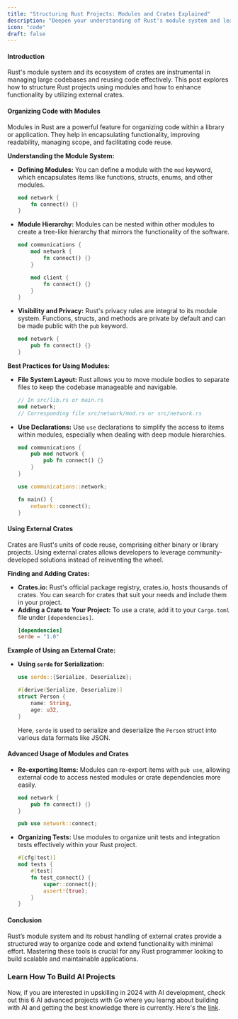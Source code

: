 ```yaml
---
title: "Structuring Rust Projects: Modules and Crates Explained"
description: "Deepen your understanding of Rust's module system and learn how to leverage external crates for project enhancement. This comprehensive guide covers the essentials of organizing code with modules and integrating functionality from external sources through crates. Perfect for Rust developers aiming to build scalable and maintainable applications."
icon: "code"
draft: false
---
```

#### Introduction

Rust's module system and its ecosystem of crates are instrumental in managing large codebases and reusing code effectively. This post explores how to structure Rust projects using modules and how to enhance functionality by utilizing external crates. 

#### Organizing Code with Modules

Modules in Rust are a powerful feature for organizing code within a library or application. They help in encapsulating functionality, improving readability, managing scope, and facilitating code reuse.

**Understanding the Module System:**
- **Defining Modules:** You can define a module with the `mod` keyword, which encapsulates items like functions, structs, enums, and other modules.
  ```rust
  mod network {
      fn connect() {}
  }
  ```
- **Module Hierarchy:** Modules can be nested within other modules to create a tree-like hierarchy that mirrors the functionality of the software.
  ```rust
  mod communications {
      mod network {
          fn connect() {}
      }

      mod client {
          fn connect() {}
      }
  }
  ```
- **Visibility and Privacy:** Rust's privacy rules are integral to its module system. Functions, structs, and methods are private by default and can be made public with the `pub` keyword.
  ```rust
  mod network {
      pub fn connect() {}
  }
  ```

**Best Practices for Using Modules:**
- **File System Layout:** Rust allows you to move module bodies to separate files to keep the codebase manageable and navigable.
  ```rust
  // In src/lib.rs or main.rs
  mod network;
  // Corresponding file src/network/mod.rs or src/network.rs
  ```
- **Use Declarations:** Use `use` declarations to simplify the access to items within modules, especially when dealing with deep module hierarchies.
  ```rust
  mod communications {
      pub mod network {
          pub fn connect() {}
      }
  }

  use communications::network;

  fn main() {
      network::connect();
  }
  ```

#### Using External Crates

Crates are Rust's units of code reuse, comprising either binary or library projects. Using external crates allows developers to leverage community-developed solutions instead of reinventing the wheel.

**Finding and Adding Crates:**
- **Crates.io:** Rust's official package registry, crates.io, hosts thousands of crates. You can search for crates that suit your needs and include them in your project.
- **Adding a Crate to Your Project:** To use a crate, add it to your `Cargo.toml` file under `[dependencies]`.
  ```toml
  [dependencies]
  serde = "1.0"
  ```

**Example of Using an External Crate:**
- **Using `serde` for Serialization:**
  ```rust
  use serde::{Serialize, Deserialize};

  #[derive(Serialize, Deserialize)]
  struct Person {
      name: String,
      age: u32,
  }
  ```
  Here, `serde` is used to serialize and deserialize the `Person` struct into various data formats like JSON.

#### Advanced Usage of Modules and Crates

- **Re-exporting Items:** Modules can re-export items with `pub use`, allowing external code to access nested modules or crate dependencies more easily.
  ```rust
  mod network {
      pub fn connect() {}
  }

  pub use network::connect;
  ```

- **Organizing Tests:** Use modules to organize unit tests and integration tests effectively within your Rust project.
  ```rust
  #[cfg(test)]
  mod tests {
      #[test]
      fn test_connect() {
          super::connect();
          assert!(true);
      }
  }
  ```

#### Conclusion

Rust’s module system and its robust handling of external crates provide a structured way to organize code and extend functionality with minimal effort. Mastering these tools is crucial for any Rust programmer looking to build scalable and maintainable applications. 

### Learn How To Build AI Projects

Now, if you are interested in upskilling in 2024 with AI development, check out this 6 AI advanced projects with Go where you learng about building with AI and getting the best knowledge there is currently. Here's the [link](https://akhilsharmatech.gumroad.com/l/zgxqq).